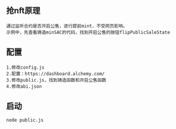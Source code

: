 ## 抢nft原理
    通过监听合约是否开启公售，进行提前mint，不受网页影响。
    示例中，先查看铸造minSAC的代码，找到开启公售的按钮flipPublicSaleState  
    
## 配置
    1.修改config.js
    2.配置：https://dashboard.alchemy.com/    
    3.修改public.js，找到铸造函数和开启公售函数
    4.修改abi.json
    
## 启动
    node public.js    
